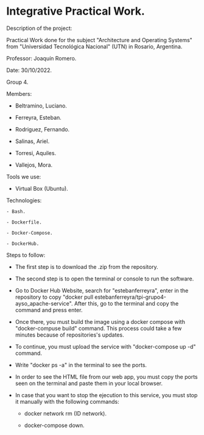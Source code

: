 # Integrative Practical Work.

Description of the project:

Practical Work done for the subject "Architecture and Operating Systems" from "Universidad Tecnológica Nacional" (UTN) in Rosario, Argentina. 

Professor: Joaquín Romero. 

Date: 30/10/2022.

Group 4. 

Members: 

- Beltramino, Luciano.

- Ferreyra, Esteban. 

- Rodriguez, Fernando. 

- Salinas, Ariel.

- Torresi, Aquiles. 

- Vallejos, Mora.

Tools we use: 

- Virtual Box (Ubuntu). 

Technologies: 

	- Bash.

	- Dockerfile.

	- Docker-Compose.

	- DockerHub.

Steps to follow: 

- The first step is to download the .zip from the repository. 

- The second step is to open the terminal or console to run the software. 

- Go to Docker Hub Website, search for "estebanferreyra", enter in the repository to copy "docker pull estebanferreyra/tpi-grupo4-ayso_apache-service". After this, go to the terminal and copy the command and press enter. 

- Once there, you must build the image using a docker compose with "docker-compuse build" command. This process could take a few minutes because of repositories's updates.

- To continue, you must upload the service with "docker-compose up -d" command. 

- Write "docker ps -a" in the terminal to see the ports. 

- In order to see the HTML file from our web app, you must copy the ports seen on the terminal and paste them in your local browser. 

- In case that you want to stop the ejecution to this service, you must stop it manually with the following commands:

	- docker network rm (ID network). 

	- docker-compose down.
